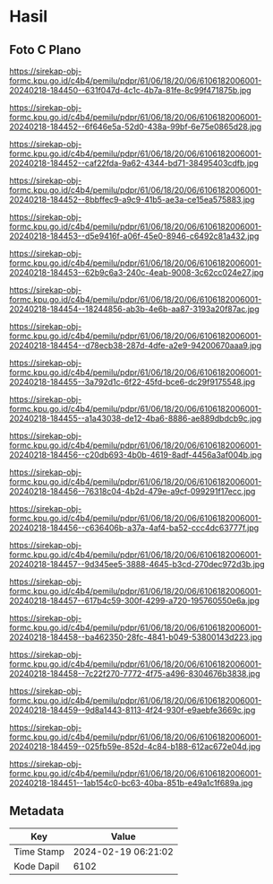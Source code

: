 # Hasil

## Foto C Plano

https://sirekap-obj-formc.kpu.go.id/c4b4/pemilu/pdpr/61/06/18/20/06/6106182006001-20240218-184450--631f047d-4c1c-4b7a-81fe-8c99f471875b.jpg

https://sirekap-obj-formc.kpu.go.id/c4b4/pemilu/pdpr/61/06/18/20/06/6106182006001-20240218-184452--6f646e5a-52d0-438a-99bf-6e75e0865d28.jpg

https://sirekap-obj-formc.kpu.go.id/c4b4/pemilu/pdpr/61/06/18/20/06/6106182006001-20240218-184452--caf22fda-9a62-4344-bd71-38495403cdfb.jpg

https://sirekap-obj-formc.kpu.go.id/c4b4/pemilu/pdpr/61/06/18/20/06/6106182006001-20240218-184452--8bbffec9-a9c9-41b5-ae3a-ce15ea575883.jpg

https://sirekap-obj-formc.kpu.go.id/c4b4/pemilu/pdpr/61/06/18/20/06/6106182006001-20240218-184453--d5e9416f-a06f-45e0-8946-c6492c81a432.jpg

https://sirekap-obj-formc.kpu.go.id/c4b4/pemilu/pdpr/61/06/18/20/06/6106182006001-20240218-184453--62b9c6a3-240c-4eab-9008-3c62cc024e27.jpg

https://sirekap-obj-formc.kpu.go.id/c4b4/pemilu/pdpr/61/06/18/20/06/6106182006001-20240218-184454--18244856-ab3b-4e6b-aa87-3193a20f87ac.jpg

https://sirekap-obj-formc.kpu.go.id/c4b4/pemilu/pdpr/61/06/18/20/06/6106182006001-20240218-184454--d78ecb38-287d-4dfe-a2e9-94200670aaa9.jpg

https://sirekap-obj-formc.kpu.go.id/c4b4/pemilu/pdpr/61/06/18/20/06/6106182006001-20240218-184455--3a792d1c-6f22-45fd-bce6-dc29f9175548.jpg

https://sirekap-obj-formc.kpu.go.id/c4b4/pemilu/pdpr/61/06/18/20/06/6106182006001-20240218-184455--a1a43038-de12-4ba6-8886-ae889dbdcb9c.jpg

https://sirekap-obj-formc.kpu.go.id/c4b4/pemilu/pdpr/61/06/18/20/06/6106182006001-20240218-184456--c20db693-4b0b-4619-8adf-4456a3af004b.jpg

https://sirekap-obj-formc.kpu.go.id/c4b4/pemilu/pdpr/61/06/18/20/06/6106182006001-20240218-184456--76318c04-4b2d-479e-a9cf-099291f17ecc.jpg

https://sirekap-obj-formc.kpu.go.id/c4b4/pemilu/pdpr/61/06/18/20/06/6106182006001-20240218-184456--c636406b-a37a-4af4-ba52-ccc4dc63777f.jpg

https://sirekap-obj-formc.kpu.go.id/c4b4/pemilu/pdpr/61/06/18/20/06/6106182006001-20240218-184457--9d345ee5-3888-4645-b3cd-270dec972d3b.jpg

https://sirekap-obj-formc.kpu.go.id/c4b4/pemilu/pdpr/61/06/18/20/06/6106182006001-20240218-184457--617b4c59-300f-4299-a720-195760550e6a.jpg

https://sirekap-obj-formc.kpu.go.id/c4b4/pemilu/pdpr/61/06/18/20/06/6106182006001-20240218-184458--ba462350-28fc-4841-b049-53800143d223.jpg

https://sirekap-obj-formc.kpu.go.id/c4b4/pemilu/pdpr/61/06/18/20/06/6106182006001-20240218-184458--7c22f270-7772-4f75-a496-8304676b3838.jpg

https://sirekap-obj-formc.kpu.go.id/c4b4/pemilu/pdpr/61/06/18/20/06/6106182006001-20240218-184459--9d8a1443-8113-4f24-930f-e9aebfe3669c.jpg

https://sirekap-obj-formc.kpu.go.id/c4b4/pemilu/pdpr/61/06/18/20/06/6106182006001-20240218-184459--025fb59e-852d-4c84-b188-612ac672e04d.jpg

https://sirekap-obj-formc.kpu.go.id/c4b4/pemilu/pdpr/61/06/18/20/06/6106182006001-20240218-184451--1ab154c0-bc63-40ba-851b-e49a1c1f689a.jpg


## Metadata

| Key        | Value               |
| ---------- | ------------------- |
| Time Stamp | 2024-02-19 06:21:02 |
| Kode Dapil | 6102                |



